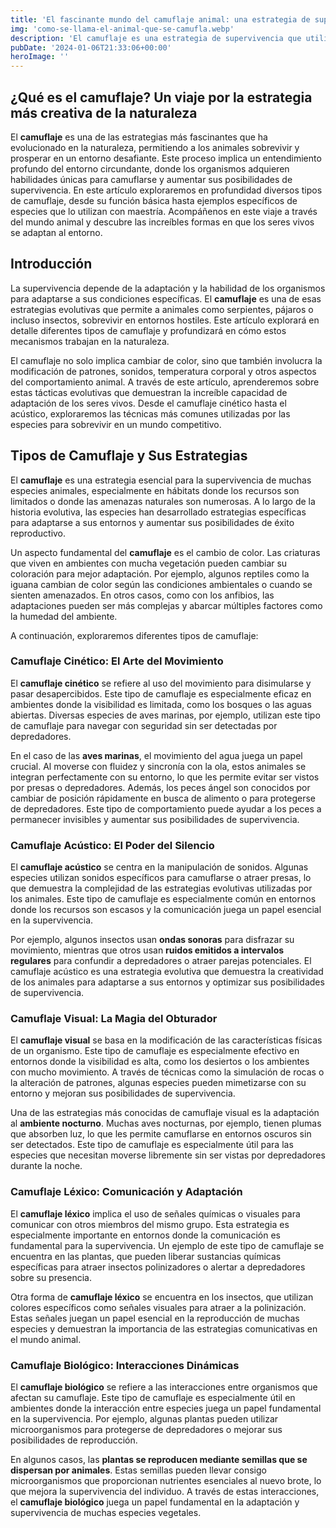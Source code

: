 ```yaml
---
title: 'El fascinante mundo del camuflaje animal: una estrategia de supervivencia - Camuflaje Militar'
img: 'como-se-llama-el-animal-que-se-camufla.webp'
description: 'El camuflaje es una estrategia de supervivencia que utilizan muchos animales para pasar desapercibidos en su entorno. Esta técnica les permite esconderse de'
pubDate: '2024-01-06T21:33:06+00:00'
heroImage: ''
---
```

    
  ## ¿Qué es el camuflaje? Un viaje por la estrategia más creativa de la naturaleza

El **camuflaje** es una de las estrategias más fascinantes que ha evolucionado en la naturaleza, permitiendo a los animales sobrevivir y prosperar en un entorno desafiante. Este proceso implica un entendimiento profundo del entorno circundante, donde los organismos adquieren habilidades únicas para camuflarse y aumentar sus posibilidades de supervivencia. En este artículo exploraremos en profundidad diversos tipos de camuflaje, desde su función básica hasta ejemplos específicos de especies que lo utilizan con maestría. Acompáñenos en este viaje a través del mundo animal y descubre las increíbles formas en que los seres vivos se adaptan al entorno.

## Introducción

La supervivencia depende de la adaptación y la habilidad de los organismos para adaptarse a sus condiciones específicas. El **camuflaje** es una de esas estrategias evolutivas que permite a animales como serpientes, pájaros o incluso insectos, sobrevivir en entornos hostiles. Este artículo explorará en detalle diferentes tipos de camuflaje y profundizará en cómo estos mecanismos trabajan en la naturaleza.

El camuflaje no solo implica cambiar de color, sino que también involucra la modificación de patrones, sonidos, temperatura corporal y otros aspectos del comportamiento animal. A través de este artículo, aprenderemos sobre estas tácticas evolutivas que demuestran la increíble capacidad de adaptación de los seres vivos. Desde el camuflaje cinético hasta el acústico, exploraremos las técnicas más comunes utilizadas por las especies para sobrevivir en un mundo competitivo.

## Tipos de Camuflaje y Sus Estrategias

El **camuflaje** es una estrategia esencial para la supervivencia de muchas especies animales, especialmente en hábitats donde los recursos son limitados o donde las amenazas naturales son numerosas. A lo largo de la historia evolutiva, las especies han desarrollado estrategias específicas para adaptarse a sus entornos y aumentar sus posibilidades de éxito reproductivo.

Un aspecto fundamental del **camuflaje** es el cambio de color. Las criaturas que viven en ambientes con mucha vegetación pueden cambiar su coloración para mejor adaptación. Por ejemplo, algunos reptiles como la iguana cambian de color según las condiciones ambientales o cuando se sienten amenazados. En otros casos, como con los anfibios, las adaptaciones pueden ser más complejas y abarcar múltiples factores como la humedad del ambiente.

A continuación, exploraremos diferentes tipos de camuflaje:

### Camuflaje Cinético: El Arte del Movimiento

El **camuflaje cinético** se refiere al uso del movimiento para disimularse y pasar desapercibidos. Este tipo de camuflaje es especialmente eficaz en ambientes donde la visibilidad es limitada, como los bosques o las aguas abiertas. Diversas especies de aves marinas, por ejemplo, utilizan este tipo de camuflaje para navegar con seguridad sin ser detectadas por depredadores.

En el caso de las **aves marinas**, el movimiento del agua juega un papel crucial. Al moverse con fluidez y sincronía con la ola, estos animales se integran perfectamente con su entorno, lo que les permite evitar ser vistos por presas o depredadores. Además, los peces ángel son conocidos por cambiar de posición rápidamente en busca de alimento o para protegerse de depredadores. Este tipo de comportamiento puede ayudar a los peces a permanecer invisibles y aumentar sus posibilidades de supervivencia.

### Camuflaje Acústico: El Poder del Silencio

El **camuflaje acústico** se centra en la manipulación de sonidos. Algunas especies utilizan sonidos específicos para camuflarse o atraer presas, lo que demuestra la complejidad de las estrategias evolutivas utilizadas por los animales. Este tipo de camuflaje es especialmente común en entornos donde los recursos son escasos y la comunicación juega un papel esencial en la supervivencia.

Por ejemplo, algunos insectos usan **ondas sonoras** para disfrazar su movimiento, mientras que otros usan **ruidos emitidos a intervalos regulares** para confundir a depredadores o atraer parejas potenciales. El camuflaje acústico es una estrategia evolutiva que demuestra la creatividad de los animales para adaptarse a sus entornos y optimizar sus posibilidades de supervivencia.

### Camuflaje Visual: La Magia del Obturador

El **camuflaje visual** se basa en la modificación de las características físicas de un organismo. Este tipo de camuflaje es especialmente efectivo en entornos donde la visibilidad es alta, como los desiertos o los ambientes con mucho movimiento. A través de técnicas como la simulación de rocas o la alteración de patrones, algunas especies pueden mimetizarse con su entorno y mejoran sus posibilidades de supervivencia.

Una de las estrategias más conocidas de camuflaje visual es la adaptación al **ambiente nocturno**. Muchas aves nocturnas, por ejemplo, tienen plumas que absorben luz, lo que les permite camuflarse en entornos oscuros sin ser detectados. Este tipo de camuflaje es especialmente útil para las especies que necesitan moverse libremente sin ser vistas por depredadores durante la noche.

### Camuflaje Léxico: Comunicación y Adaptación

El **camuflaje léxico** implica el uso de señales químicas o visuales para comunicar con otros miembros del mismo grupo. Esta estrategia es especialmente importante en entornos donde la comunicación es fundamental para la supervivencia. Un ejemplo de este tipo de camuflaje se encuentra en las plantas, que pueden liberar sustancias químicas específicas para atraer insectos polinizadores o alertar a depredadores sobre su presencia.

Otra forma de **camuflaje léxico** se encuentra en los insectos, que utilizan colores específicos como señales visuales para atraer a la polinización. Estas señales juegan un papel esencial en la reproducción de muchas especies y demuestran la importancia de las estrategias comunicativas en el mundo animal.

### Camuflaje Biológico: Interacciones Dinámicas

El **camuflaje biológico** se refiere a las interacciones entre organismos que afectan su camuflaje. Este tipo de camuflaje es especialmente útil en ambientes donde la interacción entre especies juega un papel fundamental en la supervivencia. Por ejemplo, algunas plantas pueden utilizar microorganismos para protegerse de depredadores o mejorar sus posibilidades de reproducción.

En algunos casos, las **plantas se reproducen mediante semillas que se dispersan por animales**. Estas semillas pueden llevar consigo microorganismos que proporcionan nutrientes esenciales al nuevo brote, lo que mejora la supervivencia del individuo. A través de estas interacciones, el **camuflaje biológico** juega un papel fundamental en la adaptación y supervivencia de muchas especies vegetales.
  